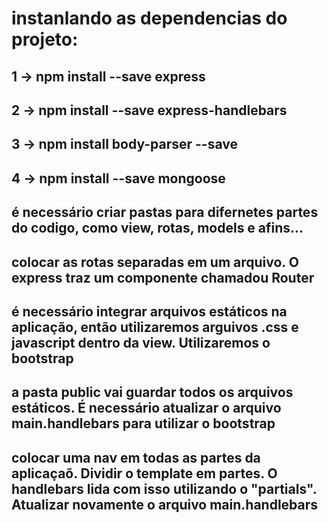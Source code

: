 # instanlando as dependencias do projeto:
## 1 -> npm install --save express
## 2 -> npm install --save express-handlebars
## 3 -> npm install body-parser --save
## 4 -> npm install --save mongoose


## é necessário criar pastas para difernetes partes do codigo, como view, rotas, models e afins...
## colocar as rotas separadas em um arquivo. O express traz um componente chamadou Router
## é necessário integrar arquivos estáticos na aplicação, então utilizaremos arguivos .css e javascript dentro da view. Utilizaremos o bootstrap
## a pasta public vai guardar todos os arquivos estáticos. É necessário atualizar o arquivo main.handlebars para utilizar o bootstrap

## colocar uma nav em todas as partes da aplicaçaõ. Dividir o template em partes. O handlebars lida com isso utilizando o "partials". Atualizar novamente o arquivo main.handlebars
